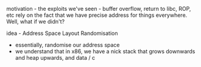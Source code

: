 motivation - the exploits we've seen - buffer overflow, return to libc, ROP, etc rely on the fact that we have precise address for things everywhere. Well, what if we didn't?

idea - Address Space Layout Randomisation
- essentially, randomise our address space
- we understand that in x86, we have a nick stack that grows downwards and heap upwards, and data / c